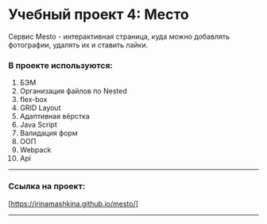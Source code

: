 # Учебный проект 4: Место

Сервис Mesto - интерактивная страница, куда можно добавлять фотографии, удалять их и ставить лайки.


### В проекте используются:
1. БЭМ
2. Организация файлов по Nested
3. flex-box
4. GRID Layout 
5. Адаптивная вёрстка
6. Java Script
7. Валидация форм
8. ООП
9. Webpack
10. Api

***
### Cсылка на проект: 
[https://irinamashkina.github.io/mesto/]
***